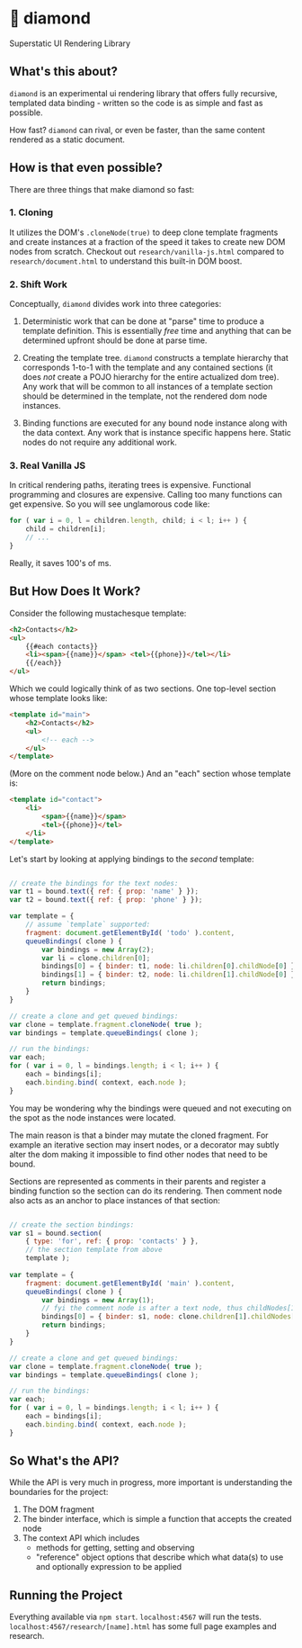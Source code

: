 # 💎 diamond

Superstatic UI Rendering Library

## What's this about?

`diamond` is an experimental ui rendering library that offers fully 
recursive, templated data binding - written so the code is as simple
and fast as possible.

How fast? `diamond` can rival, or even be faster, than the same 
content rendered as a static document.

## How is that even possible?

There are three things that make diamond so fast:

### 1. Cloning

It utilizes the DOM's `.cloneNode(true)` to deep clone template fragments 
and create instances at a fraction of the speed it takes to create new DOM nodes
from scratch. Checkout out `research/vanilla-js.html` compared to 
`research/document.html` to understand this built-in DOM boost.

### 2. Shift Work

Conceptually, `diamond` divides work into three categories:

1. Deterministic work that can be done at "parse" time to produce a template
definition. This is essentially *free* time and anything that can be determined
upfront should be done at parse time.

2. Creating the template tree. `diamond` constructs a template hierarchy that 
corresponds 1-to-1 with the template and any contained sections (it does *not* 
create a POJO hierarchy for the entire actualized dom tree). Any work
that will be common to all instances of a template section should be determined
in the template, not the rendered dom node instances.

3. Binding functions are executed for any bound node instance along with 
the data context. Any work that is instance specific happens here. 
Static nodes do not require any additional work.
	 
### 3. Real Vanilla JS

In critical rendering paths, iterating trees is expensive. Functional programming 
and closures are expensive. Calling too many functions can get expensive. So you will
see unglamorous code like:

```js
for ( var i = 0, l = children.length, child; i < l; i++ ) {
	child = children[i];
	// ...
}
```

Really, it saves 100's of ms.

## But How Does It Work?

Consider the following mustachesque template:

```html
<h2>Contacts</h2>
<ul>
	{{#each contacts}}
	<li><span>{{name}}</span> <tel>{{phone}}</tel></li>
	{{/each}}
</ul>
```

Which we could logically think of as two sections. One
top-level section whose template looks like:

```html
<template id="main">
	<h2>Contacts</h2>
	<ul>
		<!-- each -->
	</ul>
</template>
```

(More on the comment node below.) And an "each" section whose template is:

```html
<template id="contact">
	<li>
		<span>{{name}}</span>
		<tel>{{phone}}</tel>
	</li>
</template>
```

Let's start by looking at applying bindings to the _second_ template:

```js

// create the bindings for the text nodes:
var t1 = bound.text({ ref: { prop: 'name' } });
var t2 = bound.text({ ref: { prop: 'phone' } });

var template = {
	// assume `template` supported:
	fragment: document.getElementById( 'todo' ).content,
	queueBindings( clone ) {
		var bindings = new Array(2);
		var li = clone.children[0];
		bindings[0] = { binder: t1, node: li.children[0].childNode[0] });
		bindings[1] = { binder: t2, node: li.children[1].childNode[0] });
		return bindings;
	}
}

// create a clone and get queued bindings:
var clone = template.fragment.cloneNode( true );
var bindings = template.queueBindings( clone );

// run the bindings:
var each;
for ( var i = 0, l = bindings.length; i < l; i++ ) {
	each = bindings[i];
	each.binding.bind( context, each.node );
}

```

You may be wondering why the bindings were queued and not executing 
on the spot as the node instances were located. 

The main reason is that a binder may mutate the cloned fragment.
For example an iterative section may insert nodes, or a decorator 
may subtly alter the dom making it impossible to find other nodes
that need to be bound. 

Sections are represented as comments in their parents and register
a binding function so the section can do its rendering. Then comment
node also acts as an anchor to place instances of that section:

```js

// create the section bindings:
var s1 = bound.section(
	{ type: 'for', ref: { prop: 'contacts' } },
	// the section template from above
	template );
	
var template = {
	fragment: document.getElementById( 'main' ).content,
	queueBindings( clone ) {
		var bindings = new Array(1);
		// fyi the comment node is after a text node, thus childNodes[1] 
		bindings[0] = { binder: s1, node: clone.children[1].childNodes[1] });
		return bindings;
	}
}

// create a clone and get queued bindings:
var clone = template.fragment.cloneNode( true );
var bindings = template.queueBindings( clone );

// run the bindings:
var each;
for ( var i = 0, l = bindings.length; i < l; i++ ) {
	each = bindings[i];
	each.binding.bind( context, each.node );
}

```

## So What's the API?

While the API is very much in progress, more important is
understanding the boundaries for the project:

1. The DOM fragment
2. The binder interface, which is simple a function that
   accepts the created node
3. The context API which includes
	* methods for getting, setting and observing
	* "reference" object options that describe which what
	data(s) to use and optionally expression to be applied

## Running the Project

Everything available via `npm start`. `localhost:4567` will run
the tests. `localhost:4567/research/[name].html` has some full 
page examples and research. 


